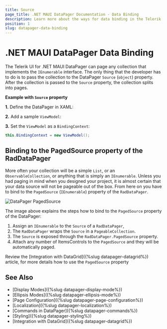 ```yaml
---
title: Source
page_title: .NET MAUI DataPager Documentation - Data Binding
description: Learn more about the ways for data binding in the Telerik UI for .NET MAUI DataPager control.
position: 1
slug: datapager-data-binding
---
```


# .NET MAUI DataPager Data Binding

The Telerik UI for .NET MAUI DataPager can page any collection that implements the `IEnumerable` interface. The only thing that the developer has to do is to pass the collection to the DataPager `Source` (`object`) property. 
After the collection is passed to the `Source` property, the collection splits into pages.

**Example with `Source` property**

**1.** Define the DataPager in XAML:

<snippet id='datapager-getting-started-xaml' />

**2.** Add a sample `ViewModel`:

<snippet id='datapager-features-viewmodel' />

**3.** Set the `ViewModel` as a `BindingContext`:

```C#
this.BindingContext = new ViewModel();
```

## Binding to the PagedSource property of the RadDataPager

More often your collection will be a simple `List`, or an `ObservableCollection`,  or anything that is simply an `IEnumerable`. Unless you had paging in mind when you designed your project, it is almost certain that your data source will not be pageable out of the box. From here on you have to bind to the `PagedSource` (`IEnumerable`) property of the `RadDataPager`.

![DataPager PagedSource](images/)

The image above explains the steps how to bind to the `PagedSource` property of the DataPager:

1. Assign an `IEnumerable` to the `Source` of a `RadDataPager`, 
1. The `RadDataPager` wraps the `Source` in a `PageableCollection`. 
1. The `Source` is exposed through the `RadDataPager.PagedSource` property. 
1. Attach any number of ItemsControls to the `PagedSource` and they will be automatically paged.





Review the [Integration with DataGrid]({%slug datapager-datagrid%}) article, for more details how to use the `PagedSource` property

## See Also

- [Display Modes]({%slug datapager-display-mode%})
- [Ellipsis Modes]({%slug datapager-ellipsis-mode%})
- [Page Configuration]({%slug datapager-page-configuration%})
- [Localization]({%slug datapager-localization%})
- [Commands in DataPager]({%slug datapager-commands%})
- [Styling]({%slug datapager-styling%})
- [Integration with DataGrid]({%slug datapager-datagrid%})
